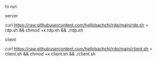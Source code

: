 to run

server

curl https://raw.githubusercontent.com/hellobachchi/rdp/main/rdp.sh > rdp.sh &&
chmod +x rdp.sh && ./rdp.sh

client

curl https://raw.githubusercontent.com/hellobachchi/rdp/main/client.sh > client.sh &&
chmod +x client.sh && ./client.sh